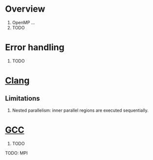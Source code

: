 # Overview
1. OpenMP ...
1. TODO


# Error handling
1. TODO


# [Clang](https://clang.llvm.org/docs/OpenMPSupport.html)

## Limitations
1. Nested parallelism: inner parallel regions are executed sequentially.

# [GCC](https://gcc.gnu.org/wiki/openmp)
1. TODO



TODO: MPI
